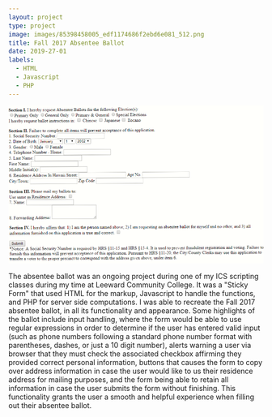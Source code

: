```yaml
---
layout: project
type: project
image: images/85398458005_edf1174686f2ebd6e081_512.png
title: Fall 2017 Absentee Ballot
date: 2019-27-01
labels:
  - HTML
  - Javascript
  - PHP
---
```

<img class="ui medium right floated rounded image" src="/images/ballot_pic.png">

The absentee ballot was an ongoing project during one of my ICS scripting classes during my time at Leeward Community College. It was a "Sticky Form" that used HTML for the markup, Javascript to handle the functions, and PHP for server side computations. I was able to recreate the Fall 2017 absentee ballot, in all its functionality and appearance. Some highlights of the ballot include input handling, where the form would be able to use regular expressions in order to determine if the user has entered valid input (such as phone numbers following a standard phone number format with parentheses, dashes, or just a 10 digit number), alerts warning a user via browser that they must check the associated checkbox affirming they provided correct personal information, buttons that causes the form to copy over address information in case the user would like to us their residence address for mailing purposes, and the form being able to retain all information in case the user submits the form without finishing. This functionality grants the user a smooth and helpful experience when filling out their absentee ballot.
